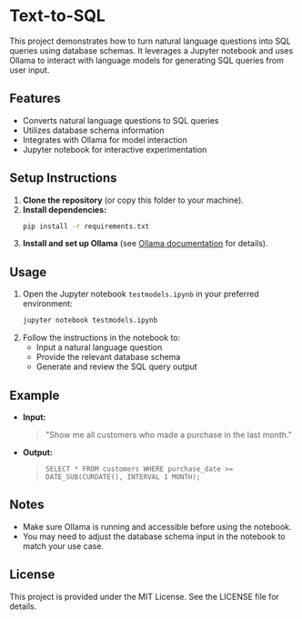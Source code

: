 # Text-to-SQL

This project demonstrates how to turn natural language questions into SQL queries using database schemas. It leverages a Jupyter notebook and uses Ollama to interact with language models for generating SQL queries from user input.

## Features
- Converts natural language questions to SQL queries
- Utilizes database schema information
- Integrates with Ollama for model interaction
- Jupyter notebook for interactive experimentation

## Setup Instructions

1. **Clone the repository** (or copy this folder to your machine).
2. **Install dependencies:**
   ```bash
   pip install -r requirements.txt
   ```
3. **Install and set up Ollama** (see [Ollama documentation](https://github.com/jmorganca/ollama) for details).

## Usage

1. Open the Jupyter notebook `testmodels.ipynb` in your preferred environment:
   ```bash
   jupyter notebook testmodels.ipynb
   ```
2. Follow the instructions in the notebook to:
   - Input a natural language question
   - Provide the relevant database schema
   - Generate and review the SQL query output

## Example
- **Input:**
  > "Show me all customers who made a purchase in the last month."
- **Output:**
  > `SELECT * FROM customers WHERE purchase_date >= DATE_SUB(CURDATE(), INTERVAL 1 MONTH);`

## Notes
- Make sure Ollama is running and accessible before using the notebook.
- You may need to adjust the database schema input in the notebook to match your use case.

## License
This project is provided under the MIT License. See the LICENSE file for details. 


